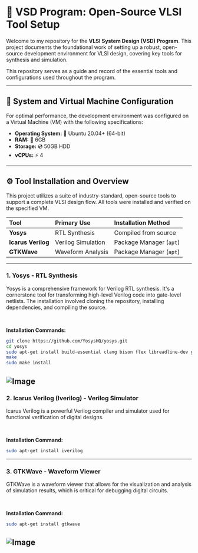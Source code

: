 # 🚀 VSD Program: Open-Source VLSI Tool Setup

Welcome to my repository for the **VLSI System Design (VSD) Program**. This project documents the foundational work of setting up a robust, open-source development environment for VLSI design, covering key tools for synthesis and simulation.

This repository serves as a guide and record of the essential tools and configurations used throughout the program.

-----

## 🎯 System and Virtual Machine Configuration

For optimal performance, the development environment was configured on a Virtual Machine (VM) with the following specifications:

  * **Operating System:** 🐧 Ubuntu 20.04+ (64-bit)
  * **RAM:** 💾 6GB
  * **Storage:** 💿 50GB HDD
  * **vCPUs:** ⚡ 4

-----

## ⚙ Tool Installation and Overview

This project utilizes a suite of industry-standard, open-source tools to support a complete VLSI design flow. All tools were installed and verified on the specified VM.

| Tool | Primary Use | Installation Method |
| :--- | :--- | :--- |
| **Yosys** | RTL Synthesis | Compiled from source |
| **Icarus Verilog** | Verilog Simulation | Package Manager (`apt`) |
| **GTKWave** | Waveform Analysis | Package Manager (`apt`) |

-----

### 1\. Yosys - RTL Synthesis

Yosys is a comprehensive framework for Verilog RTL synthesis. It's a cornerstone tool for transforming high-level Verilog code into gate-level netlists. The installation involved cloning the repository, installing dependencies, and compiling the source.

<br>

**Installation Commands:**

```bash
git clone https://github.com/YosysHQ/yosys.git
cd yosys
sudo apt-get install build-essential clang bison flex libreadline-dev gawk tcl-dev libffi-dev git graphviz xdot pkg-config python3 libboost-system-dev libboost-python-dev libboost-filesystem-dev zlib1g-dev
make
sudo make install
```
![Image](https://github.com/user-attachments/assets/ab8fa354-ed59-466f-a920-2e6be29c0313)
-----

### 2\. Icarus Verilog (Iverilog) - Verilog Simulator

Icarus Verilog is a powerful Verilog compiler and simulator used for functional verification of digital designs.

<br>

**Installation Command:**

```bash
sudo apt-get install iverilog
```

-----

### 3\. GTKWave - Waveform Viewer

GTKWave is a waveform viewer that allows for the visualization and analysis of simulation results, which is critical for debugging digital circuits.

<br>

**Installation Command:**

```bash
sudo apt-get install gtkwave
```
![Image](https://github.com/user-attachments/assets/8acbe8e4-7f62-4977-a0f7-27feac43f7b4)
-----
